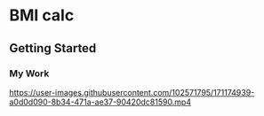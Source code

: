 # BMI calc

## Getting Started


### My Work


https://user-images.githubusercontent.com/102571795/171174939-a0d0d090-8b34-471a-ae37-90420dc81590.mp4

